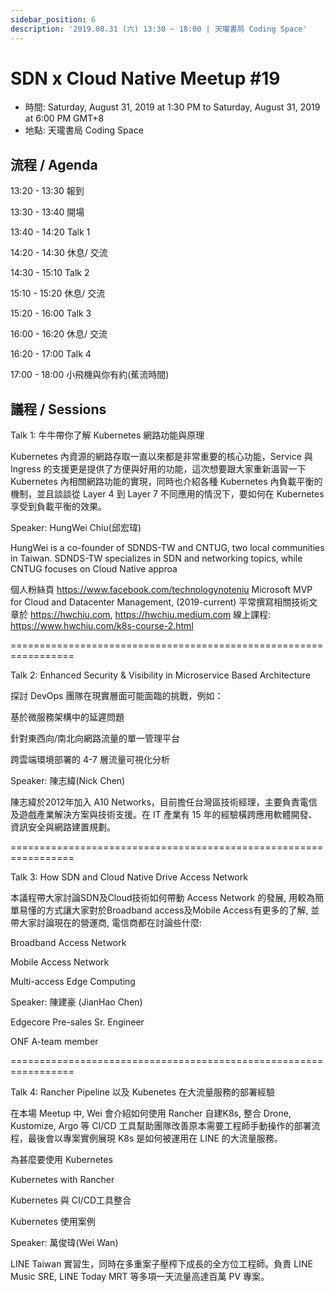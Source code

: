 ```yaml
---
sidebar_position: 6
description: '2019.08.31 (六) 13:30 ~ 18:00 | 天瓏書局 Coding Space'
---
```


# SDN x Cloud Native Meetup #19
- 時間: Saturday, August 31, 2019 at 1:30 PM to Saturday, August 31, 2019 at 6:00 PM GMT+8
- 地點: 天瓏書局 Coding Space

## 流程 / Agenda

13:20 - 13:30 報到

13:30 - 13:40 開場

13:40 - 14:20 Talk 1

14:20 - 14:30 休息/ 交流

14:30 - 15:10 Talk 2

15:10 - 15:20 休息/ 交流

15:20 - 16:00 Talk 3

16:00 - 16:20 休息/ 交流

16:20 - 17:00 Talk 4

17:00 - 18:00 小飛機與你有約(蕉流時間)

## 議程 / Sessions

Talk 1: 牛牛帶你了解 Kubernetes 網路功能與原理

Kubernetes 內資源的網路存取一直以來都是非常重要的核心功能，Service 與 Ingress 的支援更是提供了方便與好用的功能，這次想要跟大家重新溫習一下 Kubernetes 內相關網路功能的實現，同時也介紹各種 Kubernetes 內負載平衡的機制，並且談談從 Layer 4 到 Layer 7 不同應用的情況下，要如何在 Kubernetes 享受到負載平衡的效果。

Speaker: HungWei Chiu(邱宏瑋)

HungWei is a co-founder of SDNDS-TW and CNTUG, two local communities in Taiwan. SDNDS-TW specializes in SDN and networking topics, while CNTUG focuses on Cloud Native approa

個人粉絲頁 https://www.facebook.com/technologynoteniu
Microsoft MVP for Cloud and Datacenter Management, (2019-current)
平常撰寫相關技術文章於 https://hwchiu.com, https://hwchiu.medium.com
線上課程: https://www.hwchiu.com/k8s-course-2.html

=================================================================

Talk 2: Enhanced Security & Visibility in Microservice Based Architecture

探討 DevOps 團隊在現實層面可能面臨的挑戰，例如：

基於微服務架構中的延遲問題

針對東西向/南北向網路流量的單一管理平台

跨雲端環境部署的 4-7 層流量可視化分析

Speaker: 陳志緯(Nick Chen)

陳志緯於2012年加入 A10 Networks，目前擔任台灣區技術經理，主要負責電信及遊戲產業解決方案與技術支援。在 IT 產業有 15 年的經驗橫跨應用軟體開發、資訊安全與網路建置規劃。

=================================================================

Talk 3: How SDN and Cloud Native Drive Access Network

本議程帶大家討論SDN及Cloud技術如何帶動 Access Network 的發展, 用較為簡單易懂的方式讓大家對於Broadband access及Mobile Access有更多的了解, 並帶大家討論現在的營運商, 電信商都在討論些什麼:

Broadband Access Network

Mobile Access Network

Multi-access Edge Computing

Speaker: 陳建豪 (JianHao Chen)

Edgecore Pre-sales Sr. Engineer

ONF A-team member

=================================================================

Talk 4: Rancher Pipeline 以及 Kubenetes 在大流量服務的部署經驗

在本場 Meetup 中, Wei 會介紹如何使用 Rancher 自建K8s, 整合 Drone, Kustomize, Argo 等 CI/CD 工具幫助團隊改善原本需要工程師手動操作的部署流程，最後會以專案實例展現 K8s 是如何被運用在 LINE 的大流量服務。

為甚麼要使用 Kubernetes

Kubernetes with Rancher

Kubernetes 與 CI/CD工具整合

Kubernetes 使用案例

Speaker: 萬俊瑋(Wei Wan)

LINE Taiwan 實習生，同時在多重案子壓榨下成長的全方位工程師。負責 LINE Music SRE, LINE Today MRT 等多項一天流量高達百萬 PV 專案。
